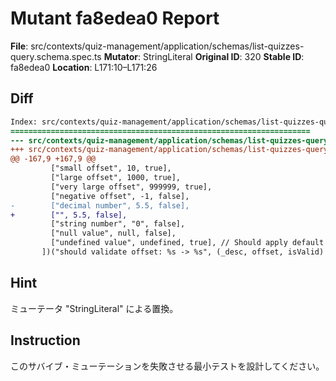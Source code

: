 # Mutant fa8edea0 Report

**File**: src/contexts/quiz-management/application/schemas/list-quizzes-query.schema.spec.ts
**Mutator**: StringLiteral
**Original ID**: 320
**Stable ID**: fa8edea0
**Location**: L171:10–L171:26

## Diff

```diff
Index: src/contexts/quiz-management/application/schemas/list-quizzes-query.schema.spec.ts
===================================================================
--- src/contexts/quiz-management/application/schemas/list-quizzes-query.schema.spec.ts	original
+++ src/contexts/quiz-management/application/schemas/list-quizzes-query.schema.spec.ts	mutated #320
@@ -167,9 +167,9 @@
         ["small offset", 10, true],
         ["large offset", 1000, true],
         ["very large offset", 999999, true],
         ["negative offset", -1, false],
-        ["decimal number", 5.5, false],
+        ["", 5.5, false],
         ["string number", "0", false],
         ["null value", null, false],
         ["undefined value", undefined, true], // Should apply default
       ])("should validate offset: %s -> %s", (_desc, offset, isValid) => {
```

## Hint

ミューテータ "StringLiteral" による置換。

## Instruction

このサバイブ・ミューテーションを失敗させる最小テストを設計してください。
